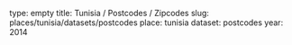 type: empty
title: Tunisia / Postcodes / Zipcodes
slug: places/tunisia/datasets/postcodes
place: tunisia
dataset: postcodes
year: 2014
